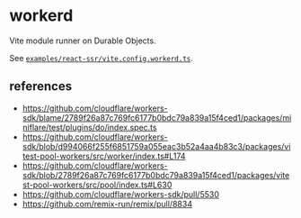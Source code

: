 # workerd

Vite module runner on Durable Objects.

See [`examples/react-ssr/vite.config.workerd.ts`](../react-ssr/vite.config.workerd.ts).

## references

- https://github.com/cloudflare/workers-sdk/blame/2789f26a87c769fc6177b0bdc79a839a15f4ced1/packages/miniflare/test/plugins/do/index.spec.ts
- https://github.com/cloudflare/workers-sdk/blob/d994066f255f6851759a055eac3b52a4aa4b83c3/packages/vitest-pool-workers/src/worker/index.ts#L174
- https://github.com/cloudflare/workers-sdk/blob/2789f26a87c769fc6177b0bdc79a839a15f4ced1/packages/vitest-pool-workers/src/pool/index.ts#L630
- https://github.com/cloudflare/workers-sdk/pull/5530
- https://github.com/remix-run/remix/pull/8834
